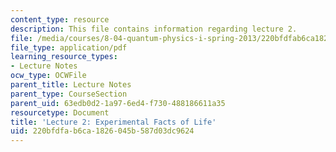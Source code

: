 ```yaml
---
content_type: resource
description: This file contains information regarding lecture 2.
file: /media/courses/8-04-quantum-physics-i-spring-2013/220bfdfab6ca1826045b587d03dc9624_MIT8_04S13_Lec02.pdf
file_type: application/pdf
learning_resource_types:
- Lecture Notes
ocw_type: OCWFile
parent_title: Lecture Notes
parent_type: CourseSection
parent_uid: 63edb0d2-1a97-6ed4-f730-488186611a35
resourcetype: Document
title: 'Lecture 2: Experimental Facts of Life'
uid: 220bfdfa-b6ca-1826-045b-587d03dc9624
---
```

